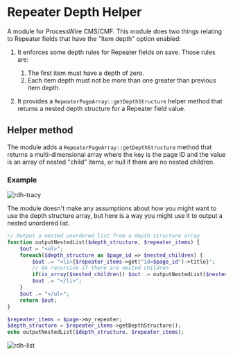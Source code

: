 # Repeater Depth Helper

A module for ProcessWire CMS/CMF. This module does two things relating to Repeater fields that have the "Item depth" option enabled:

1. It enforces some depth rules for Repeater fields on save. Those rules are:
    1. The first item must have a depth of zero.
    2. Each item depth must not be more than one greater than previous item depth.

2. It provides a `RepeaterPageArray::getDepthStructure` helper method that returns a nested depth structure for a Repeater field value.

## Helper method

The module adds a `RepeaterPageArray::getDepthStructure` method that returns a multi-dimensional array where the key is the page ID and the value is an array of nested "child" items, or null if there are no nested children.

### Example

![rdh-tracy](https://user-images.githubusercontent.com/1538852/84331009-1f54e180-abdd-11ea-9c3e-c6513e9088b2.png)

The module doesn't make any assumptions about how you might want to use the depth structure array, but here is a way you might use it to output a nested unordered list.

```php
// Output a nested unordered list from a depth structure array
function outputNestedList($depth_structure, $repeater_items) {
    $out = "<ul>";
    foreach($depth_structure as $page_id => $nested_children) {
        $out .= "<li>{$repeater_items->get("id=$page_id")->title}";
        // Go recursive if there are nested children
        if(is_array($nested_children)) $out .= outputNestedList($nested_children, $repeater_items);
        $out .= "</li>";
    }
    $out .= "</ul>";
    return $out;
}

$repeater_items = $page->my_repeater;
$depth_structure = $repeater_items->getDepthStructure();
echo outputNestedList($depth_structure, $repeater_items);
```

![rdh-list](https://user-images.githubusercontent.com/1538852/84331008-1d8b1e00-abdd-11ea-9e6e-fc73966d0e71.png)